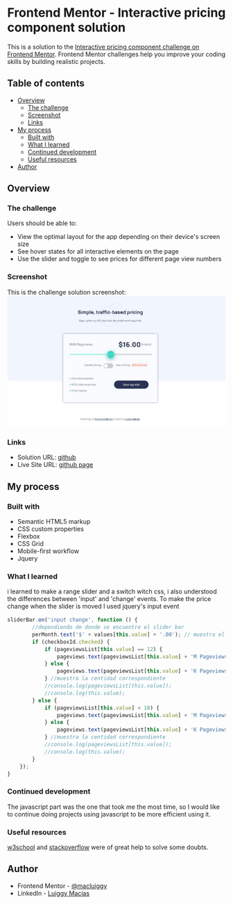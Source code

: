 # Frontend Mentor - Interactive pricing component solution

This is a solution to the [Interactive pricing component challenge on Frontend Mentor](https://www.frontendmentor.io/challenges/interactive-pricing-component-t0m8PIyY8). Frontend Mentor challenges help you improve your coding skills by building realistic projects. 

## Table of contents

- [Overview](#overview)
  - [The challenge](#the-challenge)
  - [Screenshot](#screenshot)
  - [Links](#links)
- [My process](#my-process)
  - [Built with](#built-with)
  - [What I learned](#what-i-learned)
  - [Continued development](#continued-development)
  - [Useful resources](#useful-resources)
- [Author](#author)

## Overview

### The challenge

Users should be able to:

- View the optimal layout for the app depending on their device's screen size
- See hover states for all interactive elements on the page
- Use the slider and toggle to see prices for different page view numbers

### Screenshot
This is the challenge solution screenshot:
![final](./final.jpg)


### Links

- Solution URL: [github](https://github.com/macluiggy/interactive-pricing-component-main)
- Live Site URL: [github page](https://macluiggy.github.io/interactive-pricing-component-main)

## My process

### Built with

- Semantic HTML5 markup
- CSS custom properties
- Flexbox
- CSS Grid
- Mobile-first workflow
- Jquery



### What I learned

i learned to make a range slider and a switch witch css, i also understood the differences between 'input' and 'change' events. To make the price change when the slider is moved I used jquery's input event

```js
sliderBar.on('input change', function () {
        //dependiendo de donde se encuentre el slider bar
        perMonth.text('$' + values[this.value] + '.00'); // muestra el precio correspondiente
        if (checkboxId.checked) {
            if (pageviewsList[this.value] == 12) {
                pageviews.text(pageviewsList[this.value] + 'M Pageviews');
            } else {
                pageviews.text(pageviewsList[this.value] + 'K Pageviews');
            } //muestra la centidad correspondiente
            //console.log(pageviewsList[this.value]);
            //console.log(this.value);
        } else {
            if (pageviewsList[this.value] < 10) {
                pageviews.text(pageviewsList[this.value] + 'M Pageviews');
            } else {
                pageviews.text(pageviewsList[this.value] + 'K Pageviews');
            } //muestra la centidad correspondiente
            //console.log(pageviewsList[this.value]);
            //console.log(this.value);
        }
    });
}
```


### Continued development

The javascript part was the one that took me the most time, so I would like to continue doing projects using javascript to be more efficient using it.


### Useful resources
[w3school](https://www.w3schools.com/) and [stackoverflow](https://stackoverflow.com/) were of great help to solve some doubts.

## Author

- Frontend Mentor - [@macluiggy](https://www.frontendmentor.io/profile/macluiggy)
- LinkedIn - [Luiggy Macias](https://www.linkedin.com/in/luiggy-macias-402696155/)

